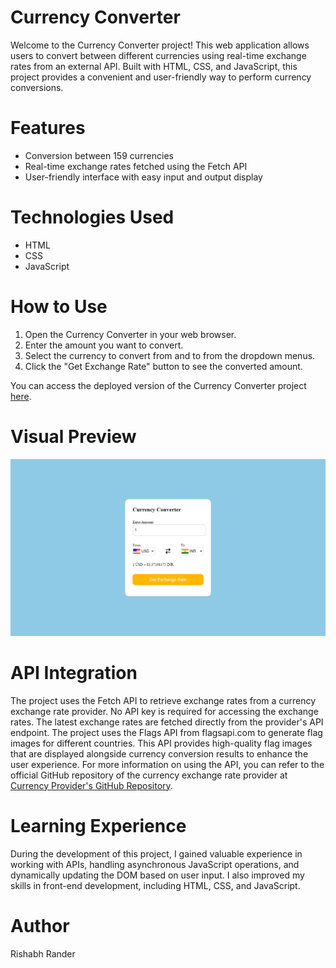 # Currency Converter

Welcome to the Currency Converter project! This web application allows users to convert between different currencies using real-time exchange rates from an external API. Built with HTML, CSS, and JavaScript, this project provides a convenient and user-friendly way to perform currency conversions.

# Features

- Conversion between 159 currencies
- Real-time exchange rates fetched using the Fetch API
- User-friendly interface with easy input and output display

# Technologies Used

- HTML
- CSS
- JavaScript

# How to Use

1. Open the Currency Converter in your web browser.
2. Enter the amount you want to convert.
3. Select the currency to convert from and to from the dropdown menus.
4. Click the "Get Exchange Rate" button to see the converted amount.

You can access the deployed version of the Currency Converter project [here](https://your-deployed-link.com).

# Visual Preview

![Currency Converter UI](Screenshot1.png)

# API Integration

The project uses the Fetch API to retrieve exchange rates from a currency exchange rate provider. No API key is required for accessing the exchange rates. The latest exchange rates are fetched directly from the provider's API endpoint.
The project uses the Flags API from flagsapi.com to generate flag images for different countries. This API provides high-quality flag images that are displayed alongside currency conversion results to enhance the user experience.
For more information on using the API, you can refer to the official GitHub repository of the currency exchange rate provider at [Currency Provider's GitHub Repository](https://github.com/fawazahmed0/currency-api?tab=readme-ov-file).

# Learning Experience

During the development of this project, I gained valuable experience in working with APIs, handling asynchronous JavaScript operations, and dynamically updating the DOM based on user input. I also improved my skills in front-end development, including HTML, CSS, and JavaScript.

# Author

Rishabh Rander
